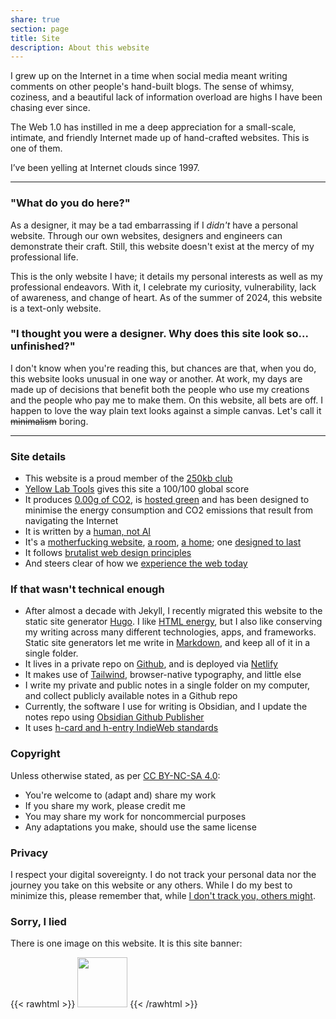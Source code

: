 ```yaml
---
share: true
section: page
title: Site
description: About this website
---
```


I grew up on the Internet in a time when social media meant writing comments on other people's hand-built blogs. The sense of whimsy, coziness, and a beautiful lack of information overload are highs I have been chasing ever since.

The Web 1.0 has instilled in me a deep appreciation for a small-scale, intimate, and friendly Internet made up of hand-crafted websites. This is one of them.

I’ve been yelling at Internet clouds since 1997.

---

### "What do you do here?"
As a designer, it may be a tad embarrassing if I _didn't_ have a personal website. Through our own websites, designers and engineers can demonstrate their craft. Still, this website doesn't exist at the mercy of my professional life.

This is the only website I have; it details my personal interests as well as my professional endeavors. With it, I celebrate my curiosity, vulnerability, lack of awareness, and change of heart. As of the summer of 2024, this website is a text-only website.

### "I thought you were a designer. Why does this site look so... unfinished?"
I don't know when you're reading this, but chances are that, when you do, this website looks unusual in one way or another. At work, my days are made up of decisions that benefit both the people who use my creations and the people who pay me to make them. On this website, all bets are off. I happen to love the way plain text looks against a simple canvas. Let's call it ~~minimalism~~ boring.

---

### Site details
- This website is a proud member of the [250kb club](https://250kb.club/zinzy-website/)
- [Yellow Lab Tools](https://yellowlab.tools/result/got2ipv3ap) gives this site a 100/100 global score
- It produces [0.00g of CO2](https://www.websitecarbon.com/website/zinzy-website/), is [hosted green](https://www.thegreenwebfoundation.org/green-web-check/?url=https%3A%2F%2Fzinzy.website) and has been designed to minimise the energy consumption and CO2 emissions that result from navigating the Internet
- It is written by a [human, not AI](https://notbyai.fyi/)
- It's a [motherfucking website](https://motherfuckingwebsite.com/), [a room](https://a-website-is-a-room.net/), [a home](https://nicochilla.com/my-website-as-a-home/); one [designed to last](https://jeffhuang.com/designed_to_last/)
- It follows [brutalist web design principles](https://brutalist-web.design/)
- And steers clear of how we [experience the web today](https://how-i-experience-web-today.com/)

### If that wasn't technical enough

- After almost a decade with Jekyll, I recently migrated this website to the static site generator [Hugo](https://gohugo.io/). I like [HTML energy](https://html.energy/), but I also like conserving my writing across many different technologies, apps, and frameworks. Static site generators let me write in [Markdown](https://www.markdownguide.org/), and keep all of it in a single folder.
- It lives in a private repo on [Github](https://github.com/zinzy), and is deployed via [Netlify](https://www.netlify.com/)
- It makes use of [Tailwind](https://tailwindcss.com/), browser-native typography, and little else
- I write my private and public notes in a single folder on my computer, and collect publicly available notes in a Github repo
- Currently, the software I use for writing is Obsidian, and I update the notes repo using [Obsidian Github Publisher](https://github.com/ObsidianPublisher/obsidian-github-publisher)
- It uses [h-card and h-entry IndieWeb standards](https://spec.indieweb.org/)

### Copyright

Unless otherwise stated, as per [CC BY-NC-SA 4.0](http://creativecommons.org/licenses/by-nc-sa/4.0/?ref=chooser-v1):

- You're welcome to (adapt and) share my work
- If you share my work, please credit me
- You may share my work for noncommercial purposes
- Any adaptations you make, should use the same license

### Privacy

I respect your digital sovereignty. I do not track your personal data nor the journey you take on this website or any others. While I do my best to minimize this, please remember that, while [I don't track you, others might](https://www.zylstra.org/blog/2020/01/i-dont-track-you-here-but-others-might/).

### Sorry, I lied

There is one image on this website. It is this site banner:

{{< rawhtml >}}
<a href="/img/banner.svg" target="_blank" rel="noopener noreferrer"><img src="/img/banner.svg" style="width: 80px" alt=""></a>
{{< /rawhtml >}}